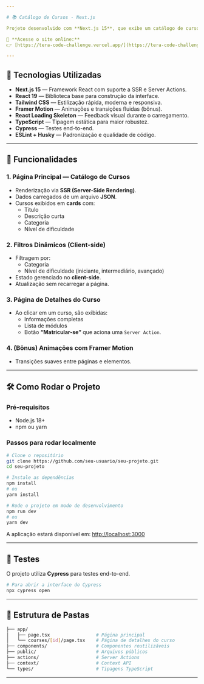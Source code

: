 ```yaml
---

# 📚 Catálogo de Cursos - Next.js

Projeto desenvolvido com **Next.js 15**, que exibe um catálogo de cursos com filtros dinâmicos, visualização de detalhes e interações modernas com animações.

🔗 **Acesse o site online:**  
👉 [https://tera-code-challenge.vercel.app/](https://tera-code-challenge.vercel.app/)

---
```


## 🚀 Tecnologias Utilizadas

- **Next.js 15** — Framework React com suporte a SSR e Server Actions.  
- **React 19** — Biblioteca base para construção da interface.  
- **Tailwind CSS** — Estilização rápida, moderna e responsiva.  
- **Framer Motion** — Animações e transições fluidas (bônus).  
- **React Loading Skeleton** — Feedback visual durante o carregamento.  
- **TypeScript** — Tipagem estática para maior robustez.  
- **Cypress** — Testes end-to-end.  
- **ESLint + Husky** — Padronização e qualidade de código.

---

## 🧩 Funcionalidades

### 1. Página Principal — Catálogo de Cursos
- Renderização via **SSR (Server-Side Rendering)**.
- Dados carregados de um arquivo **JSON**.
- Cursos exibidos em **cards** com:
  - Título  
  - Descrição curta  
  - Categoria  
  - Nível de dificuldade  

### 2. Filtros Dinâmicos (Client-side)
- Filtragem por:
  - Categoria  
  - Nível de dificuldade (iniciante, intermediário, avançado)  
- Estado gerenciado no **client-side**.  
- Atualização sem recarregar a página.

### 3. Página de Detalhes do Curso
- Ao clicar em um curso, são exibidas:
  - Informações completas  
  - Lista de módulos  
  - Botão **“Matricular-se”** que aciona uma `Server Action`.

### 4. (Bônus) Animações com Framer Motion
- Transições suaves entre páginas e elementos.

---

## 🛠️ Como Rodar o Projeto

### Pré-requisitos

- Node.js 18+  
- npm ou yarn  

### Passos para rodar localmente

```bash
# Clone o repositório
git clone https://github.com/seu-usuario/seu-projeto.git
cd seu-projeto

# Instale as dependências
npm install
# ou
yarn install

# Rode o projeto em modo de desenvolvimento
npm run dev
# ou
yarn dev
```

A aplicação estará disponível em: [http://localhost:3000](http://localhost:3000)

---

## 🧪 Testes

O projeto utiliza **Cypress** para testes end-to-end.

```bash
# Para abrir a interface do Cypress
npx cypress open
```

---

## 📁 Estrutura de Pastas

```bash
├── app/
│   ├── page.tsx                 # Página principal
│   └── courses/[id]/page.tsx    # Página de detalhes do curso
├── components/                  # Componentes reutilizáveis
├── public/                      # Arquivos públicos
├── actions/                     # Server Actions
├── context/                     # Context API
└── types/                       # Tipagens TypeScript
```

---
